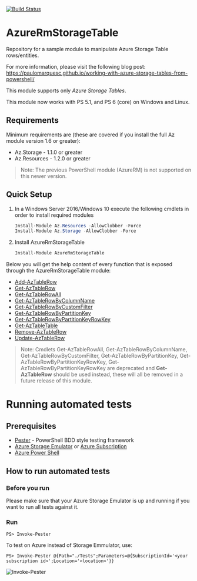 [![Build Status](https://dev.azure.com/paulomarquesc/AzureRmStorage/_apis/build/status/paulomarquesc.AzureRmStorageTable?branchName=staging)](https://dev.azure.com/paulomarquesc/AzureRmStorage/_build/latest?definitionId=4&branchName=staging)

# AzureRmStorageTable
Repository for a sample module to manipulate Azure Storage Table rows/entities.

For more information, please visit the following blog post:
https://paulomarquesc.github.io/working-with-azure-storage-tables-from-powershell/

This module supports only *Azure Storage Tables*.

This module now works with PS 5.1, and PS 6 (core) on Windows and Linux.

## Requirements

Minimum requirements are (these are covered if you install the full Az module version 1.6 or greater):

* Az.Storage - 1.1.0 or greater
* Az.Resources - 1.2.0 or greater

> Note: The previous PowerShell module (AzureRM) is not supported on this newer version.

## Quick Setup
1. In a Windows Server 2016/Windows 10 execute the following cmdlets in order to install required modules
    ```powershell
    Install-Module Az.Resources -AllowClobber -Force
    Install-Module Az.Storage -AllowClobber -Force
    ```
    
2. Install AzureRmStorageTable
    ```powershell
    Install-Module AzureRmStorageTable
    ```

Below you will get the help content of every function that is exposed through the AzureRmStorageTable module:

* [Add-AzTableRow](docs/Add-AzTableRow.md)
* [Get-AzTableRow](docs/Get-AzTableRow.md)
* [Get-AzTableRowAll](docs/Get-AzTableRowAll.md)
* [Get-AzTableRowByColumnName](docs/Get-AzTableRowByColumnName.md)
* [Get-AzTableRowByCustomFilter](docs/Get-AzTableRowByCustomFilter.md)
* [Get-AzTableRowByPartitionKey](docs/Get-AzTableRowByPartitionKey.md)
* [Get-AzTableRowByPartitionKeyRowKey](docs/Get-AzTableRowByPartitionKeyRowKey.md)
* [Get-AzTableTable](docs/Get-AzTableTable.md)
* [Remove-AzTableRow](docs/Remove-AzTableRow.md)
* [Update-AzTableRow](docs/Update-AzTableRow.md)

> Note: Cmdlets Get-AzTableRowAll, Get-AzTableRowByColumnName, Get-AzTableRowByCustomFilter, Get-AzTableRowByPartitionKey, Get-AzTableRowByPartitionKeyRowKey, Get-AzTableRowByPartitionKeyRowKey are deprecated and **Get-AzTableRow** should be used instead, these will all be removed in a future release of this module.

# Running automated tests

## Prerequisites

* [Pester](https://github.com/pester/Pester) - PowerShell BDD style testing framework
* [Azure Storage Emulator](https://docs.microsoft.com/en-us/azure/storage/storage-use-emulator) or [Azure Subscription](https://azure.microsoft.com/en-us/free/)
* [Azure Power Shell](https://docs.microsoft.com/en-us/powershell/azure/overview)

## How to run automated tests

### Before you run

Please make sure that your Azure Storage Emulator is up and running if you want to run all tests against it.

### Run

```
PS> Invoke-Pester
```

To test on Azure instead of Storage Emmulator, use:

```
PS> Invoke-Pester @{Path="./Tests";Parameters=@{SubscriptionId='<your subscription id>';Location='<location>'}}
```

![Invoke-Pester](AzureRmStorageTable-Pester.gif)
